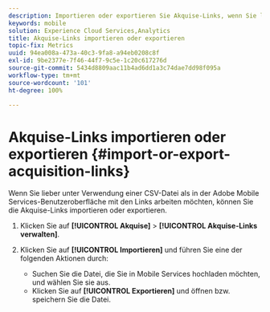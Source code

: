```yaml
---
description: Importieren oder exportieren Sie Akquise-Links, wenn Sie lieber unter Verwendung einer CSV-Datei als in der Adobe Mobile Services-Benutzeroberfläche mit den Links arbeiten möchten.
keywords: mobile
solution: Experience Cloud Services,Analytics
title: Akquise-Links importieren oder exportieren
topic-fix: Metrics
uuid: 94ea008a-473a-40c3-9fa8-a94eb0208c8f
exl-id: 9be2377e-7f46-44f7-9c5e-1c20c617276d
source-git-commit: 5434d8809aac11b4ad6dd1a3c74dae7dd98f095a
workflow-type: tm+mt
source-wordcount: '101'
ht-degree: 100%

---
```


# Akquise-Links importieren oder exportieren {#import-or-export-acquisition-links}

Wenn Sie lieber unter Verwendung einer CSV-Datei als in der Adobe Mobile Services-Benutzeroberfläche mit den Links arbeiten möchten, können Sie die Akquise-Links importieren oder exportieren.

1. Klicken Sie auf **[!UICONTROL Akquise]** > **[!UICONTROL Akquise-Links verwalten]**.
1. Klicken Sie auf **[!UICONTROL Importieren]** und führen Sie eine der folgenden Aktionen durch:

   * Suchen Sie die Datei, die Sie in Mobile Services hochladen möchten, und wählen Sie sie aus.
   * Klicken Sie auf **[!UICONTROL Exportieren]** und öffnen bzw. speichern Sie die Datei.
